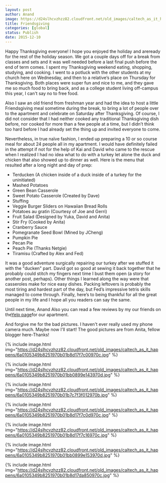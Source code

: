 ```yaml
---
layout: post
author: Anand
image: https://d24slhcvzhzz82.cloudfront.net/old_images/caltech_as_it_happens/6a0105349b8251970b01bb08980f0d970d.jpg
title: Friendsgiving 
categories: [global]
status: Publish
date: 2015-12-10
---
```


Happy Thanksgiving everyone!
I hope you enjoyed the holiday and areready for the rest of the holiday season. We got a couple days off for a break from classes and sets and it was well needed before a last final push before the end of term comes. I spent my Thanksgiving weekend eating, shopping, studying, and cooking. I went to a potluck with the other students at my church here on Wednesday, and then to a relative’s place on Thursday for Thanksgiving. Both places were super fun and nice to me, and they gave me so much food to bring back, and as a college student living off-campus this year, I can't say no to free food.

  Also I saw an old friend from freshman year and had the idea to host a little Friendsgiving meal sometime during the break, to bring a lot of people over to the apartment and celebrate on Saturday after Thanksgiving. Of course, I did not consider that I had neither cooked any traditional Thanksgiving dish before, nor cooked for more than a few people at a time, but I didn’t think too hard before I had already set the thing up and invited everyone to come.

Nevertheless, in true naïve fashion, I ended up preparing a 10 or so course meal for about 24 people all in my apartment. I would have definitely failed in the attempt if not for the help of Kai and David who came to the rescue when I realized I had no idea what to do with a turkey let alone the duck and chicken that also showed up to dinner as well. Here is the menu that resulted after a long night and day of prep:

- Terducken (A chicken inside of a duck inside of a turkey for the uninitiated)
- Mashed Potatoes
- Green Bean Casserole
- Sweet Potato Casserole (Created by Dave)
- Stuffing
- Veggie Burger Sliders on Hawaiian Bread Rolls
- Potatoes au gratin (Courtesy of Joe and Gerri)
- Fruit Salad (Designed by Yuka, David and Anita)
- Stir Fry (Cooked by Anita)
- Cranberry Sauce
- Pomegranate Seed Bowl (Mined by JCheng)
- Pumpkin Pie
- Pecan Pie
- Peach Pie (Thanks Netgie)
- Tiramisu (Crafted by Alex and Fed)

It was a good adventure surgically repairing our turkey after we stuffed it with the "ducken" part. David got so good at sewing it back together that he probably could stitch my fingers next time I bust them open (a story for another post, perhaps). Other things I learned along the way were that casseroles make for nice easy dishes. Packing leftovers is probably the most tiring and hardest part of the day, but Fed’s impressive tetris skills managed to come through. Finally, here’s to being thankful for all the great people in my life and I hope all you readers can say the same.

Until next time,
Anand
Also you can read a few reviews by my our friends on the<a href="https://www.yelp.com/biz/bro-house-pasadena-3">Yelp page</a>for our apartment.

And forgive me for the bad pictures. I haven't ever really used my phone camera much. Maybe now I'll start! The good pictures are from Anita, fellow blogger here-Thanks!


{% include image.html img="https://d24slhcvzhzz82.cloudfront.net/old_images/caltech_as_it_happens/6a0105349b8251970b01b8d17f7c00970c.jpg" %}

{% include image.html img="https://d24slhcvzhzz82.cloudfront.net/old_images/caltech_as_it_happens/6a0105349b8251970b01bb0899e143970d.jpg" %}

{% include image.html img="https://d24slhcvzhzz82.cloudfront.net/old_images/caltech_as_it_happens/6a0105349b8251970b01b7c7f3f012970b.jpg" %}

{% include image.html img="https://d24slhcvzhzz82.cloudfront.net/old_images/caltech_as_it_happens/6a0105349b8251970b01b8d17f7c0d970c.jpg" %}

{% include image.html img="https://d24slhcvzhzz82.cloudfront.net/old_images/caltech_as_it_happens/6a0105349b8251970b01b8d17f7c16970c.jpg" %}

{% include image.html img="https://d24slhcvzhzz82.cloudfront.net/old_images/caltech_as_it_happens/6a0105349b8251970b01bb0899e153970d.jpg" %}

{% include image.html img="https://d24slhcvzhzz82.cloudfront.net/old_images/caltech_as_it_happens/6a0105349b8251970b01b8d17da850970c.jpg" %}
